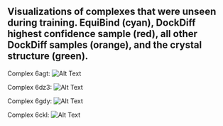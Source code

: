 ## Visualizations of complexes that were unseen during training. EquiBind (cyan), DockDiff highest confidence sample (red), all other DockDiff samples (orange), and the crystal structure (green).

Complex 6agt:
![Alt Text](example_6agt_symmetric.gif)

Complex 6dz3:
![Alt Text](example_6dz3_symmetric.gif)

Complex 6gdy:
![Alt Text](example_6gdy_symmetric.gif)

Complex 6ckl:
![Alt Text](example_6ckl_symmetric.gif)
